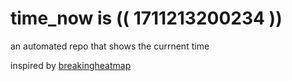 # time_now is (( 1711213200234 ))

an automated repo that shows the currnent time

inspired by [breakingheatmap](https://github.com/breakingheatmap/breakingheatmap)